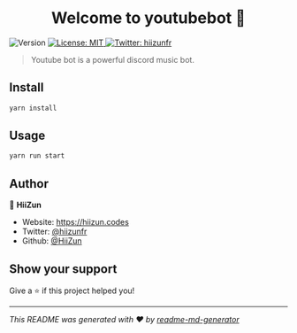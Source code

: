 <h1 align="center">Welcome to youtubebot 👋</h1>
<p>
  <img alt="Version" src="https://img.shields.io/badge/version-1.0.0-blue.svg?cacheSeconds=2592000" />
  <a href="#" target="_blank">
    <img alt="License: MIT" src="https://img.shields.io/badge/License-MIT-yellow.svg" />
  </a>
  <a href="https://twitter.com/hiizunfr" target="_blank">
    <img alt="Twitter: hiizunfr" src="https://img.shields.io/twitter/follow/hiizunfr.svg?style=social" />
  </a>
</p>

> Youtube bot is a powerful discord music bot.

## Install

```sh
yarn install
```

## Usage

```sh
yarn run start
```

## Author

👤 **HiiZun**

* Website: https://hiizun.codes
* Twitter: [@hiizunfr](https://twitter.com/hiizunfr)
* Github: [@HiiZun](https://github.com/HiiZun)

## Show your support

Give a ⭐️ if this project helped you!

***
_This README was generated with ❤️ by [readme-md-generator](https://github.com/kefranabg/readme-md-generator)_